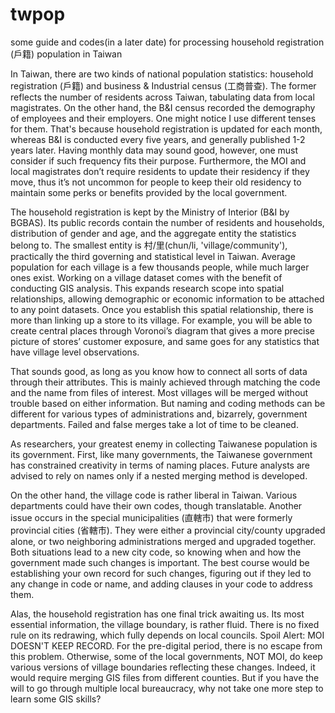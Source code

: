 # twpop
some guide and codes(in a later date) for processing household registration (戶籍) population in Taiwan

In Taiwan, there are two kinds of national population statistics: household registration (戶籍) and business & Industrial census (工商普查). The former reflects the number of residents across Taiwan, tabulating data from local magistrates. On the other hand, the B&I census recorded the demography of employees and their employers. One might notice I use different tenses for them. That's because household registration is updated for each month, whereas B&I is conducted every five years, and generally published 1-2 years later. Having monthly data may sound good, however, one must consider if such frequency fits their purpose. Furthermore, the MOI and local magistrates don’t require residents to update their residency if they move, thus it’s not uncommon for people to keep their old residency to maintain some perks or benefits provided by the local government.

The household registration is kept by the Ministry of Interior (B&I by BGBAS). Its public records contain the number of residents and households, distribution of gender and age, and the aggregate entity the statistics belong to. The smallest entity is 村/里(chun/li, 'village/community'), practically the third governing and statistical level in Taiwan. Average population for each village is a few thousands people, while much larger ones exist. Working on a village dataset comes with the benefit of conducting GIS analysis. This expands research scope into spatial relationships, allowing demographic or economic information to be attached to any point datasets. Once you establish this spatial relationship, there is more than linking up a store to its village. For example, you will be able to create central places through Voronoi’s diagram that gives a more precise picture of stores’ customer exposure, and same goes for any statistics that have village level observations. 

That sounds good, as long as you know how to connect all sorts of data through their attributes. This is mainly achieved through matching the code and the name from files of interest. Most villages will be merged without trouble based on either information. But naming and coding methods can be different for various types of administrations and, bizarrely, government departments.  Failed and false merges take a lot of time to be cleaned.

As researchers, your greatest enemy in collecting Taiwanese population is its government. First, like many governments, the Taiwanese government has constrained creativity in terms of naming places. Future analysts are advised to rely on names only if a nested merging method is developed. 

On the other hand, the village code is rather liberal in Taiwan. Various departments could have their own codes, though translatable. Another issue occurs in the special municipalities (直轄市) that were formerly provincial cities (省轄市). They were either a provincial city/county upgraded alone, or two neighboring administrations merged and upgraded together. Both situations lead to a new city code, so knowing when and how the government made such changes is important. The best course would be establishing your own record for such changes, figuring out if they led to any change in code or name, and adding clauses in your code to address them.

Alas, the household registration has one final trick awaiting us. Its most essential information, the village boundary, is rather fluid. There is no fixed rule on its redrawing, which fully depends on local councils. Spoil Alert: MOI DOESN'T KEEP RECORD. For the pre-digital period, there is no escape from this problem. Otherwise, some of the local governments, NOT MOI, do keep various versions of village boundaries reflecting these changes. Indeed, it would require merging GIS files from different counties. But if you have the will to go through multiple local bureaucracy, why not take one more step to learn some GIS skills?
